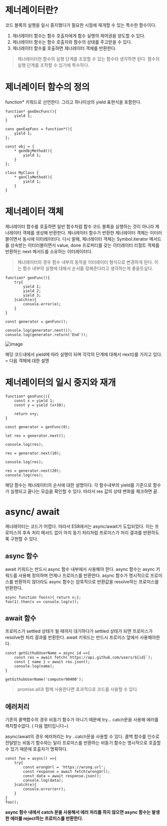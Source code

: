 # 제너레이터란?
코드 블록의 실행을 일시 중지했다가 필요한 시점에 재개할 수 있는 특수한 함수이다.
1. 제너레이터 함수는 함수 호출자에게 함수 실행의 제어권을 양도할 수 있다.
2. 제너레이터 함수는 함수 호출자와 함수의 상태를 주고받을 수 있다.
3. 제너레이터 함수를 호출하면 제너레이터 객체를 반환한다.

> 제너레이터란 함수의 실행 단계를 조정할 수 있는 함수라 생각하면 된다. 함수의 실행 단계를 조작할 수 있기에 특수하다.


# 제너레이터 함수의 정의
function* 키워드로 선언한다. 그리고 하나이상의 yield 표현식을 포함한다.

```
function* genDecFunc(){
    yield 1;
}

cons genExpFunc = function*(){
    yield 1;
};

const obj = {
    * genObjMethod(){
        yield 1;
    }
};

class MyClass {
    * genClsMethod(){
        yield 1;
    }
}
```


# 제너레이터 객체
제너레이터 함수를 호출하면 일반 함수처럼 함수 코드 블록을 실행하는 것이 아니라 제너레이터 객체를 생성해 반환한다. 제너레이터 함수가 반환한 제너레이터 객체는 이터러블이면서 동시에 이터레이터다.
다시 말해, 제너레이터 객체는 Symbol.iterator 메서드를 상속받는 이터러블이면서 value, done 프로퍼티를 갖는 이터레이터 리절트 객체를 반환하는 next 메서드를 소유하는 이터레이터다.

> 제너레이터의 경우 함수 내부의 동작을 이터레이터 형식으로 변경하게 된다. 이는 함수 내부의 실행에 대해서 순서를 정해준다라고 생각하는게 좋을듯싶다.

```
function* genFunc(){
    try{
        yield 1;
        yield 2;
        yield 3;
    }catch(e){
        console.error(e);
    }
}

const generator = genFunc();

console.log(generator.next());
console.log(generator.return('End'));

```
![image](https://user-images.githubusercontent.com/62691610/172547460-ab0f186b-34b4-4224-892d-9bf0085382cf.png)

해당 코드내에서 yield에 따라 실행이 되며 각각의 단계에 대해서 next()를 가지고 있다. = 다음 객체에 대한 설명

# 제너레이터의 일시 중지와 재개

```
function* genFunc(){
    const x = yield 1;
    const y = yield (x+10);

    return x+y;
}

const generator = genFunc(0);

let res = generator.next();

console.log(res);

res = generator.next(10);

console.log(res);

res = generator.next(20);
console.log(res);

```
해당 함수는 제너레이터의 순서에 대한 설명이다. 각 함수내부의 yield를 기준으로 함수가 실행되고 끝나는 모습을 확인할 수 있다. 따라서 res 값의 상태 변화를 체크하면 끝.


# async/ await
제너레이터는 코드가 어렵다. 따라서 ES8에서는 async/await가 도입되었다.
이는 프로미스의 후속 처리 메서드 없이 마치 동기 처리처럼 프로미스가 처리 결과를 반환하도록 구현할 수 있다.
## async 함수
await 키워드는 반드시 async 함수 내부에서 사용해야 한다. async 함수는 async 키워드를 사용해 정의하며 언제나 프로미스를 반환한다. async 함수가 명시적으로 프로미스를 반환하지 않더라도 async 함수는 암묵적으로 반환값을 resolve하는 프로미스를 반환한다.


```
async function foo(n){ return n;};
foo(1).then(v => console.log(v));
```

## await 함수
프로미스가 settled 상태가 될 때까지 대기하다가 settled 상태가 되면 프로미스가 resolve한 처리 결과를 반환한다. await 키워드는 반드시 프로미스 앞에서 사용해야한다.

```
const getGithubUserName = async id =>{
    const res = await fetch(`https://api.github.com/users/${id}`);
    const { name } = await res.json();
    console.log(name);
}

getGithubUserName('computer98400');
```

> promise.all과 함께 사용한다면 효과적으로 코드를 사용할 수 있다.


## 에러처리
기존의 콜백함수의 경우 비동기 함수가 아니기 때문에 try... catch문을 사용해 에러를 캐치할수없다. ( 다음 챕터입니다~)

async/await의 경우 에러처리는 try ..catch문을 사용할 수 있다. 콜백 함수를 인수로 전달받는 비동기 함수와는 달리 프로미스를 반환하는 비동기 함수는 명시적으로 호출할 수 있기 때문에 호출자가 명확하다.

```
const foo = async() =>{
    try{   
        const wrongUrl = 'https://wrong.url';
        const response = await fetch(wrongUrl);
        const data = await response.json();
        console.log(data);
    }catch(e){
        console.error(err);
    }
}
foo();
```

<b>async 함수 내에서 catch 문을 사용해서 에러 처리를 하지 않으면 async 함수는 발생한 에러를 reject하는 프로미스를 반환한다.</b>